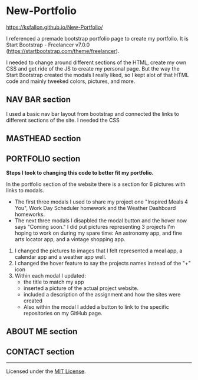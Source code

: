 # New-Portfolio
https://ksfallon.github.io/New-Portfolio/

I referenced a premade bootstrap portfolio page to create my portfolio. It is Start Bootstrap - Freelancer v7.0.0 (https://startbootstrap.com/theme/freelancer).

I needed to change around different sections of the HTML, create my own CSS and get ride of the JS to create my personal page. But the way the Start Bootstrap created the modals I really liked, so I kept alot of that HTML code and mainly tweeked colors, pictures, and more.

## NAV BAR section
I used a basic nav bar layout from bootstrap and connected the links to different sections of the site. I needed the CSS

## MASTHEAD section

## PORTFOLIO section
**Steps I took to changing this code to better fit my portfolio.**

In the portfolio section of the website there is a section for 6 pictures with links to modals. 
* The first three modals I used to share my project one "Inspired Meals 4 You", Work Day Scheduler homework and the Weather Dashboard homeworks. 
* The next three modals I disapbled the modal button and the hover now says "Coming soon." I did put pictures representing 3 projects I'm hoping to work on during my spare time: An astronomy app, and fine arts locator app, and a vintage shopping app.

1. I changed the pictures to images that I felt represented a meal app, a calendar app and a weather app well.
2. I changed the hover feature to say the projects names instead of the "+" icon
3. Within each modal I updated:
    - the title to match my app
    - inserted a picture of the actual project website.
    - included a description of the assignment and how the sites were created
    - Also within the modal I added a button to link to the specific repositories on my GitHub page.

## ABOUT ME section
## CONTACT section

---
Licensed under the [MIT License](https://choosealicense.com/licenses/mit/#).